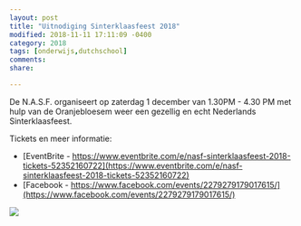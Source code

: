 ```yaml
---
layout: post
title: "Uitnodiging Sinterklaasfeest 2018"
modified: 2018-11-11 17:11:09 -0400
category: 2018
tags: [onderwijs,dutchschool]
comments: 
share: 

---
```


De N.A.S.F. organiseert op zaterdag 1 december van 1.30PM - 4.30 PM met hulp van de Oranjebloesem weer een gezellig en echt Nederlands Sinterklaasfeest. 


Tickets en meer informatie:

- [EventBrite - https://www.eventbrite.com/e/nasf-sinterklaasfeest-2018-tickets-52352160722](https://www.eventbrite.com/e/nasf-sinterklaasfeest-2018-tickets-52352160722) 
- [Facebook - https://www.facebook.com/events/2279279179017615/](https://www.facebook.com/events/2279279179017615/)


[<img src="/images/sinterklaas2018.jpg">](https://www.eventbrite.com/e/nasf-sinterklaasfeest-2018-tickets-52352160722)

